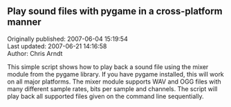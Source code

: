 ## Play sound files with pygame in a cross-platform manner  
Originally published: 2007-06-04 15:19:54  
Last updated: 2007-06-21 14:16:58  
Author: Chris Arndt  
  
This simple script shows how to play back a sound file using the mixer module from the pygame library. If you have pygame installed, this will work on all major platforms. The mixer module supports WAV and OGG files with many different sample rates, bits per sample and channels. The script will play back all supported files given on the command line sequentially.